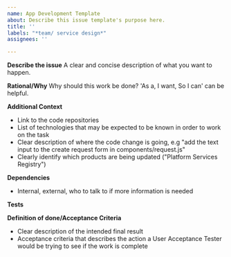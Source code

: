 ```yaml
---
name: App Development Template
about: Describe this issue template's purpose here.
title: ''
labels: "*team/ service design*"
assignees: ''

---
```


**Describe the issue**
A clear and concise description of what you want to happen.

**Rational/Why**
Why should this work be done? 'As a, I want, So I can' can be helpful.

**Additional Context**

- Link to the code repositories
- List of technologies that may be expected to be known in order to work on the task
- Clear description of where the code change is going, e.g "add the text input to the create request form in components/request.js"
- Clearly identify which products are being updated ("Platform Services Registry")

**Dependencies**

- Internal, external, who to talk to if more information is needed

**Tests**

**Definition of done/Acceptance Criteria**

- Clear description of the intended final result
- Acceptance criteria that describes the action a User Acceptance Tester would be trying to see if the work is complete
